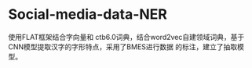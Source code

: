 # Social-media-data-NER
使用FLAT框架结合字向量和 ctb6.0词典，结合word2vec自建领域词典，基于CNN模型提取汉字的字形特点，采用了BMES进行数据 的标注，建立了抽取模型。

